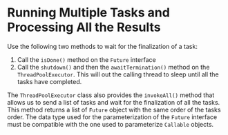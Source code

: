 # Running Multiple Tasks and Processing All the Results

Use the following two methods to wait for the finalization of a task:
1. Call the `isDone()` method on the `Future` interface
2. Call the `shutdown()` and then the `awaitTermination()` method on the 
   `ThreadPoolExecutor`. This will out the calling thread to sleep until all 
   the tasks have completed.

The `ThreadPoolExecutor` class also provides the `invokeAll()` method that 
allows us to send a list of tasks and wait for the finalization of all the 
tasks. This method returns a list of `Future` object with the same order of the 
tasks order. The data type used for the parameterization of the `Future` 
interface must be compatible with the one used to parameterize `Callable` 
objects.